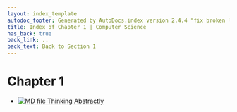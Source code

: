 ```yaml
---
layout: index_template
autodoc_footer: Generated by AutoDocs.index version 2.4.4 "fix broken link for 'C' filetype" ⓒ Starwort, 2020
title: Index of Chapter 1 | Computer Science
has_back: true
back_link: ..
back_text: Back to Section 1
---
```


# **Chapter 1**

- [![MD file](https://img.icons8.com/windows/512/03dac6/regular-document.png) Thinking Abstractly](./thinking_abstractly.html)
